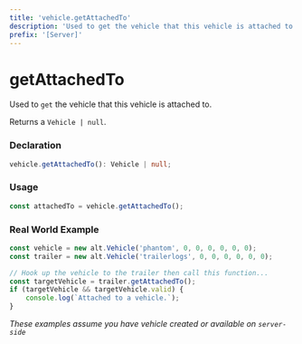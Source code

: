 ```yaml
---
title: 'vehicle.getAttachedTo'
description: 'Used to get the vehicle that this vehicle is attached to.'
prefix: '[Server]'
---
```


# getAttachedTo

Used to `get` the vehicle that this vehicle is attached to.

Returns a `Vehicle | null`.

### Declaration

```typescript
vehicle.getAttachedTo(): Vehicle | null;
```

### Usage

```js
const attachedTo = vehicle.getAttachedTo();
```

### Real World Example

```js
const vehicle = new alt.Vehicle('phantom', 0, 0, 0, 0, 0, 0);
const trailer = new alt.Vehicle('trailerlogs', 0, 0, 0, 0, 0, 0);

// Hook up the vehicle to the trailer then call this function...
const targetVehicle = trailer.getAttachedTo();
if (targetVehicle && targetVehicle.valid) {
    console.log(`Attached to a vehicle.`);
}
```

_These examples assume you have vehicle created or available on `server-side`_
